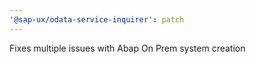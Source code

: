 ```yaml
---
'@sap-ux/odata-service-inquirer': patch
---
```


Fixes multiple issues with Abap On Prem system creation
